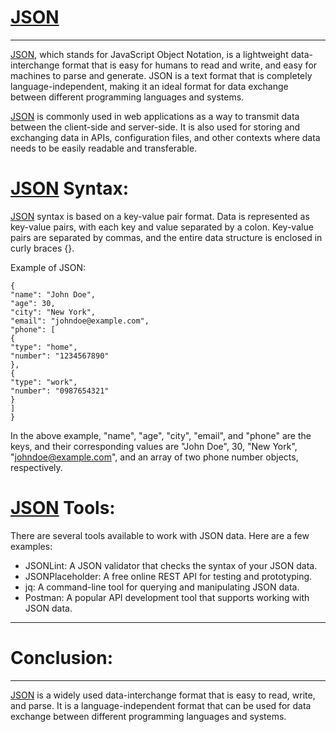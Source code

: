 # [JSON](https://www.json.org/json-en.html)
---------------------------------------------------------------------------------------------------------------------------------------------------

[JSON](https://www.json.org/json-en.html), which stands for JavaScript Object Notation, is a lightweight data-interchange format that is easy for humans to read and write, and easy for machines to parse and generate. JSON is a text format that is completely language-independent, making it an ideal format for data exchange between different programming languages and systems.

[JSON](https://www.json.org/json-en.html) is commonly used in web applications as a way to transmit data between the client-side and server-side. It is also used for storing and exchanging data in APIs, configuration files, and other contexts where data needs to be easily readable and transferable.

# [JSON](https://www.json.org/json-en.html) Syntax:

[JSON](https://www.json.org/json-en.html) syntax is based on a key-value pair format. Data is represented as key-value pairs, with each key and value separated by a colon. Key-value pairs are separated by commas, and the entire data structure is enclosed in curly braces {}.

Example of JSON:
```
{
"name": "John Doe",
"age": 30,
"city": "New York",
"email": "johndoe@example.com",
"phone": [
{
"type": "home",
"number": "1234567890"
},
{
"type": "work",
"number": "0987654321"
}
]
}
```
In the above example, "name", "age", "city", "email", and "phone" are the keys, and their corresponding values are "John Doe", 30, "New York", "johndoe@example.com", and an array of two phone number objects, respectively.

# [JSON](https://www.json.org/json-en.html) Tools:

There are several tools available to work with JSON data. Here are a few examples:
* JSONLint: A JSON validator that checks the syntax of your JSON data.
* JSONPlaceholder: A free online REST API for testing and prototyping.
* jq: A command-line tool for querying and manipulating JSON data.
* Postman: A popular API development tool that supports working with JSON data.
-----------------------------------------------------------------------------------------------------------------------------------------------------------
# Conclusion:
-----------------------------------------------------------------------------------------------------------------------------------------------------------
[JSON](https://www.json.org/json-en.html) is a widely used data-interchange format that is easy to read, write, and parse. It is a language-independent format that can be used for data exchange between different programming languages and systems.
